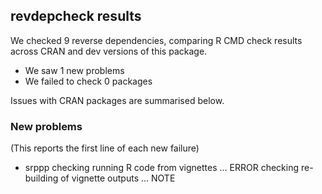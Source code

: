 ## revdepcheck results

We checked 9 reverse dependencies, comparing R CMD check results across CRAN and dev versions of this package.

 * We saw 1 new problems
 * We failed to check 0 packages

Issues with CRAN packages are summarised below.

### New problems
(This reports the first line of each new failure)

* srppp
  checking running R code from vignettes ... ERROR
  checking re-building of vignette outputs ... NOTE

